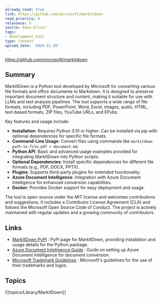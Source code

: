 ```yaml
---
already_read: true
link: https://github.com/microsoft/markitdown
read_priority: 0
relevance: 5
source: Data Elixir
tags:
- Development_tool
type: Content
upload_date: '2024-12-28'
---
```


https://github.com/microsoft/markitdown
## Summary

MarkItDown is a Python tool developed by Microsoft for converting various file formats and office documents to Markdown. It is designed to preserve important document structure and content, making it suitable for use with LLMs and text analysis pipelines. The tool supports a wide range of file formats, including PDF, PowerPoint, Word, Excel, images, audio, HTML, text-based formats, ZIP files, YouTube URLs, and EPubs.

Key features and usage include:

- **Installation**: Requires Python 3.10 or higher. Can be installed via pip with optional dependencies for specific file formats.
- **Command-Line Usage**: Convert files using commands like `markitdown path-to-file.pdf > document.md`.
- **Python API**: Basic and advanced usage examples provided for integrating MarkItDown into Python scripts.
- **Optional Dependencies**: Install specific dependencies for different file formats (e.g., PDF, DOCX, PPTX).
- **Plugins**: Supports third-party plugins for extended functionality.
- **Azure Document Intelligence**: Integration with Azure Document Intelligence for enhanced conversion capabilities.
- **Docker**: Provides Docker support for easy deployment and usage.

The tool is open-source under the MIT license and welcomes contributions and suggestions. It includes a Contributor License Agreement (CLA) and follows the Microsoft Open Source Code of Conduct. The project is actively maintained with regular updates and a growing community of contributors.
## Links

- [MarkItDown PyPI](https://pypi.org/project/markitdown/) : PyPI page for MarkItDown, providing installation and usage details for the Python package.
- [Azure Document Intelligence Guide](https://learn.microsoft.com/en-us/azure/ai-services/document-intelligence/how-to-guides/create-document-intelligence-resource?view=doc-intel-4.0.0) : Guide on setting up Azure Document Intelligence for document conversion.
- [Microsoft Trademark Guidelines](https://www.microsoft.com/en-us/legal/intellectualproperty/trademarks/usage/general) : Microsoft's guidelines for the use of their trademarks and logos.

## Topics

![[topics/Library/MarkItDown]]